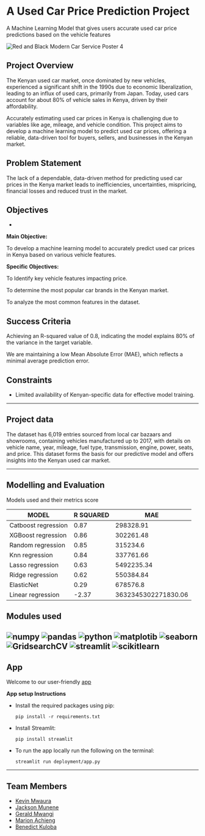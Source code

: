 # A Used Car Price Prediction Project

A Machine Learning Model that gives users  accurate used car price predictions  based on the vehicle features
<p>

![Red and Black Modern Car Service Poster 4](https://github.com/user-attachments/assets/121ebc40-8d71-4fa5-bf20-2ae010cf6e09)

## Project Overview
The Kenyan used car market, once dominated by new vehicles, experienced a significant shift in the 1990s due to economic liberalization, leading to an influx of used cars, primarily from Japan. Today, used cars account for about 80% of vehicle sales in Kenya, driven by their affordability. 

Accurately estimating used car prices in Kenya is challenging due to variables like age, mileage, and vehicle condition. This project aims to develop a machine learning model to predict used car prices, offering a reliable, data-driven tool for buyers, sellers, and businesses in the Kenyan market.

## Problem Statement
The lack of a dependable, data-driven method for predicting used car prices in the Kenya market leads to inefficiencies, uncertainties, mispricing, financial losses and reduced trust in the market.

## Objectives
-
**Main Objective:**

To develop a machine learning model to accurately predict used car prices in Kenya based on various vehicle features.

**Specific Objectives:**

To Identify key vehicle features impacting price.

To determine the most popular car brands in the Kenyan market.

To analyze the most common features in the dataset.

## **Success Criteria**
Achieving an R-squared value of 0.8, indicating the model explains 80% of the variance in the target variable.

We are maintaining a low Mean Absolute Error (MAE), which  reflects a minimal average prediction error.

## Constraints
- Limited availability of Kenyan-specific data for effective model training.
---
## Project data

The dataset has 6,019 entries sourced from local car bazaars and showrooms, containing vehicles manufactured up to 2017, with details on vehicle name, year, mileage, fuel type, transmission, engine, power, seats, and price. This dataset forms the basis for our predictive model and offers insights into the Kenyan used car market.

---
## Modelling and Evaluation

Models used and their metrics score

|MODEL	           |R SQUARED	    |MAE              |	
|------------------|----------------|-----------------|
|Catboost regression |	0.87        |  298328.91      |
|XGBoost regression  |	0.86        |  302261.48	  |
|Random regression  |    0.85       |  315234.6	  |	     
|Knn regression	   |    0.84       |  337761.66	  |	    	     
|Lasso regression  |    0.63        |  5492235.34      |         
|Ridge regression   |    0.62       |  550384.84      |         
|ElasticNet         |     0.29      |   678576.8              |
|Linear regression   |    -2.37     |    3632345302271830.06             |

## Modules used

![numpy](https://img.shields.io/badge/Numpy-777BB4?style=for-the-badge&logo=numpy&logoColor=white)
![pandas](https://img.shields.io/badge/Pandas-2C2D72?style=for-the-badge&logo=pandas&logoColor=white)
![python](https://img.shields.io/badge/Python-FFD43B?style=for-the-badge&logo=python&logoColor=blue)
![matplotib](https://img.shields.io/badge/matplotib-FF6F00?style=for-the-badge&logo=tensorflow&logoColor=blue)
![seaborn](https://img.shields.io/badge/seaborn-D00000?style=for-the-badge&logo=keras&logoColor=white)
![GridsearchCV](https://img.shields.io/badge/gridsearchcv-5C3EE8?style=for-the-badge&logo=opencv&logoColor=black)
![streamlit](https://img.shields.io/badge/streamlit-FF4B4B?style=for-the-badge&logo=streamlit&logoColor=pink)
![scikitlearn](https://img.shields.io/badge/scikit_learn-F7931E?style=for-the-badge&logo=scikit-learn&logoColor=white)
---

## App

Welcome to our user-friendly [app](https://carprice-prediction-dxogxazajkxpll3hllugmn.streamlit.app/)

**App setup Instructions**

* Install the required packages using pip:

    ```
    pip install -r requirements.txt
    ```

* Install Streamlit:

    ```
    pip install streamlit
    ```

* To run the app locally run the following on the terminal:
    ```
    streamlit run deployment/app.py
---
## Team Members

* [Kevin Mwaura](https://github.com/TyrionCodister)
* [Jackson Munene](https://github.com/jakkkc)
* [Gerald Mwangi](https://github.com/Geraldkigotho)
* [Marion Achieng](https://github.com/marionrion)
* [Benedict Kuloba](https://github.com/myles-G)


